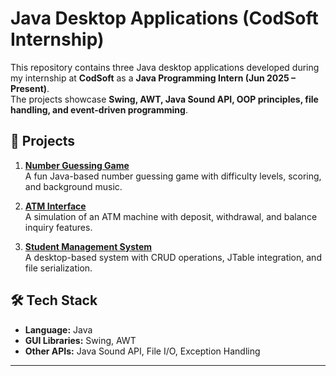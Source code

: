 # Java Desktop Applications (CodSoft Internship)

This repository contains three Java desktop applications developed during my internship at **CodSoft** as a **Java Programming Intern (Jun 2025 – Present)**.  
The projects showcase **Swing, AWT, Java Sound API, OOP principles, file handling, and event-driven programming**.

## 📂 Projects
1. **[Number Guessing Game](./NumberGuessingGame)**  
   A fun Java-based number guessing game with difficulty levels, scoring, and background music.  

2. **[ATM Interface](./ATMInterface)**  
   A simulation of an ATM machine with deposit, withdrawal, and balance inquiry features.  

3. **[Student Management System](./StudentManagementSystem)**  
   A desktop-based system with CRUD operations, JTable integration, and file serialization.  

## 🛠️ Tech Stack
- **Language:** Java  
- **GUI Libraries:** Swing, AWT  
- **Other APIs:** Java Sound API, File I/O, Exception Handling  

---
